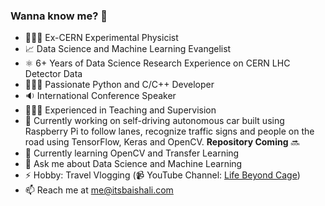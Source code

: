### Wanna know me? 👋

- 👩🏻‍🔬 Ex-CERN Experimental Physicist
- 📈 Data Science and Machine Learning Evangelist
- ⚛️ 6+ Years of Data Science Research Experience on CERN LHC Detector Data
- 👩🏻‍💻 Passionate Python and C/C++ Developer
- 🔉 International Conference Speaker
- 👩🏻‍🏫 Experienced in Teaching and Supervision
- 🚗 Currently working on self-driving autonomous car built using Raspberry Pi to follow lanes, recognize traffic signs and people on the road using TensorFlow, Keras and OpenCV. <b>Repository Coming</b> 🔜
- 🌱 Currently learning OpenCV and Transfer Learning
- 💬 Ask me about Data Science and Machine Learning
- ⚡ Hobby: Travel Vlogging (📹 YouTube Channel: [Life Beyond Cage](https://www.youtube.com/lifebeyondcage))
- 📫 Reach me at me@itsbaishali.com
<!-- - 🤩 Fun fact: !>
